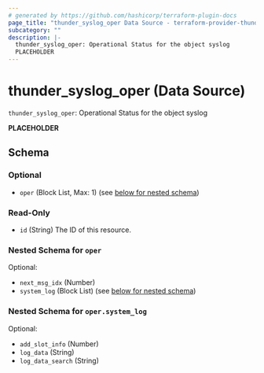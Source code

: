 ```yaml
---
# generated by https://github.com/hashicorp/terraform-plugin-docs
page_title: "thunder_syslog_oper Data Source - terraform-provider-thunder"
subcategory: ""
description: |-
  thunder_syslog_oper: Operational Status for the object syslog
  PLACEHOLDER
---
```


# thunder_syslog_oper (Data Source)

`thunder_syslog_oper`: Operational Status for the object syslog

__PLACEHOLDER__



<!-- schema generated by tfplugindocs -->
## Schema

### Optional

- `oper` (Block List, Max: 1) (see [below for nested schema](#nestedblock--oper))

### Read-Only

- `id` (String) The ID of this resource.

<a id="nestedblock--oper"></a>
### Nested Schema for `oper`

Optional:

- `next_msg_idx` (Number)
- `system_log` (Block List) (see [below for nested schema](#nestedblock--oper--system_log))

<a id="nestedblock--oper--system_log"></a>
### Nested Schema for `oper.system_log`

Optional:

- `add_slot_info` (Number)
- `log_data` (String)
- `log_data_search` (String)


